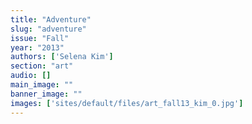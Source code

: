 ```yaml
---
title: "Adventure"
slug: "adventure"
issue: "Fall"
year: "2013"
authors: ['Selena Kim']
section: "art"
audio: []
main_image: ""
banner_image: ""
images: ['sites/default/files/art_fall13_kim_0.jpg']
---
```

